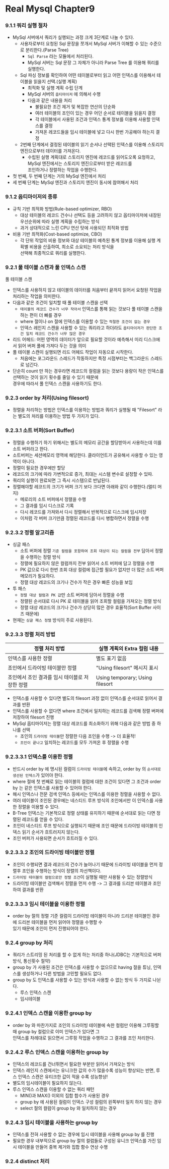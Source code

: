 # Real Mysql Chapter9

### 9.1.1 쿼리 실행 절차
- MySql 서버에서 쿼리가 실행되는 과정 크게 3단계로 나눌 수 있다.
  - 사용자로부터 요청된 Sql 문장을 쪼개서 MySql 서버가 이해할 수 있는 수준으로 분리한다.(Parse Tree)
    - `Sql Parse` 라는 모듈에서 처리된다.
    - MySql 서버는 Sql 문장 그 자체가 아니라 Parse Tree 를 이용해 쿼리를 실행한다.
  - Sql 파싱 정보를 확인하여 어떤 테이블로부터 읽고 어떤 인덱스를 이용해서 테이블을 읽을지 선택.(실행 계획)
    - 최적화 및 실행 계획 수립 단계
    - MySql 서버의 `옵티마이저` 에 의해서 수행
    - 다음과 같은 내용을 처리
      - 불필요한 조건 제거 및 복잡한 연산의 단순화
      - 여러 테이블의 조인이 있는 경우 어던 순서로 테이블을 읽을지 결정
      - 각 테이블에서 사용된 조건과 인덱스 통계 정보를 이용해 사용할 인덱스를 결정
      - 가져온 레코드들을 임시 테이블에 넣고 다시 한번 가공해야 하는지 결정
  - 2번째 단계에서 결정된 테이블의 읽기 순서나 선택된 인덱스를 이용해 스토리지 엔진으로부터 데이터를 가져온다.
    - 수립된 실행 계획대로 스토리지 엔진에 레코드를 읽어도오록 요청하고, MySql 엔진에서는 스토리지 엔진으로부터 받은 레코드를    
    조인하거나 정렬하는 작업을 수행한다.
- 첫 번째, 두 번째 단계는 거의 MySql 엔진에서 처리
- 세 번째 단계는 MySql 엔진과 스토리지 엔진이 동시에 참여해서 처리

### 9.1.2 옵티마이저의 종류
- 규칙 기반 최적화 방법(Rule-based optimizer, RBO)
  - 대상 테이블의 레코드 건수나 선택도 등을 고려하지 않고 옵티마이저에 내장된 우선순위에 따라 실행 계획을 수립하는 방식
  - 과거 상대적으로 느린 CPU 연산 탓에 사용되던 최적화 방법
- 비용 기반 최적화(Cost-based optimize, CBO)
  - 각 단위 작업의 비용 정보와 대상 테이블의 예측된 통계 정보를 이용해 실행 계획별 비용을 산출하여, 최소로 소요되는 처리 방식을    
    선택해 최종적으로 쿼리를 실행한다.

### 9.2.1 풀 테이블 스캔과 풀 인덱스 스캔
풀 테이블 스캔
- 인덱스를 사용하지 않고 테이블의 데이터를 처음부터 끝까지 읽어서 요청된 작업을 처리하는 작업을 의미한다.
- 다음과 같은 조건이 일치할 때 풀 테이블 스캔을 선택
  - `테이블의 레코드 건수가 너무 작아서` 인덱스를 통해 읽는 것보다 풀 테이블 스캔을 하는 편이 더 빠를 경우
  - where 절이나 on 절에 인덱스를 이용할 수 있는 `적절한 조건이 없는 경우`
  - 인덱스 레인지 스캔을 사용할 수 있는 쿼리라고 하더라도 `옵티마이저가 판단한 조건 일치 레코드 건수가 너무 많은 경우`
- 리드 어헤드: 어떤 영역의 데이터가 앞으로 필요할 것이라 예측해서 미리 디스크에서 읽어 버퍼 풀에 가져다 두는 것을 의미
- 풀 테이블 스캔이 실행되면 리드 어헤드 작업이 자동으로 시작한다.
  - 처음에는 포그라운드 스레드가 작동하지만 특정 시점부터는 백그라운드 스레드로 넘긴다.
- 단순히 count 만 하는 경우라면 레코드의 컬럼을 읽는 것보다 용량이 작은 인덱스를 선택하는 것이 읽기 횟수를 줄일 수 있기 때문에   
  경우에 따라서 풀 인덱스 스캔을 사용하기도 한다.


### 9.2.3 order by 처리(Using filesort)
- 정렬을 처리하는 방법은 인덱스를 이용하는 방법과 쿼리가 실행될 때 "Filesort" 라는 별도의 처리를 이용하는 방법 두 가지가 있다.

### 9.2.3.1 소트 버퍼(Sort Buffer)
- 정렬을 수행하기 하기 위해서는 별도의 메모리 공간을 할당받아서 사용하는데 이를 소트 버퍼라고 한다.
- 소트버퍼는 세션메모리 영역에 해당한다. 클라이언트가 공유해서 사용할 수 있는 영역이 아니다.
- 정렬이 필요한 경우에만 할당
- 레코드의 크기에 따라 가변적으로 증가, 최대는 시스템 변수로 설정할 수 있따.
- 쿼리의 실행이 완료되면 그 즉시 시스템으로 반납된다.
- 정렬해야할 레코드의 크기가 버퍼 크기 보다 크다면 아래와 같이 수행한다.(멀티 머지)
  - 메로리의 소트 버퍼에서 정렬을 수행
  - 그 결과를 임시 디스크로 기록
  - 다시 레코드를 가져와서 다시 정렬해서 반복적으로 디스크에 임시저장
  - 이처럼 각 버퍼 크기만큼 정렬된 레코드를 다시 병합하면서 정렬을 수행

### 9.2.3.2 정렬 알고리즘
- 싱글 패스
  - 소트 버퍼에 정렬 `기준 컬럼을 포함하여 조회 대상이 되는 컬럼을 전부` 담아서 정렬을 수행하는 정렬 방식
  - 정렬에 필요하지 않은 컬럼까지 전부 읽어서 소트 버퍼에 담고 정렬을 수행
  - PK 값으로 다시 한번 조회 대상 컬럼에 접근할 필요가 없지만 더 많은 소트 버퍼 메모리가 필요하다.
  - 정렬 대상 레코드의 크기나 건수가 작은 경우 빠른 성능을 보임
- 투 패스
  - `정렬 대상 컬럼과 PK 값`만 소트 버퍼에 담아서 정렬을 수행
  - 정렬된 순서대로 다시 PK 로 테이블을 읽어 조회할 컬럼을 가져오는 정렬 방식
  - 정렬 대상 레코드의 크기나 건수가 상당히 많은 경우 효율적(Sort Buffer 사이즈 때문에)
- 현재는 `싱글 패스 정렬` 방식이 주로 사용된다.

### 9.2.3.3 정렬 처리 방법
|정렬 처리 방법|실행 계획의 Extra 컬럼 내용|
|----------------|---|
|인덱스를 사용한 정렬|별도 표기 없음|
|조인에서 드라이빙 테이블만 정렬|"Using filesort" 메시지 표시|
|조인에서 조인 결과를 임시 테이블로 저장한 정렬|Using temporary; Using filesort|
   
- 인덱스를 사용할 수 있다면 별도의 filesort 과정 없이 인덱스를 순서대로 읽어서 결과를 반환
- 인덱스를 사용할 수 없다면 where 조건에서 일치하는 레코드를 검색해 정렬 버퍼에 저장하여 filesort 진행
- MySql 옵티마이저는 정렬 대상 레코드를 최소화하기 위해 다음과 같은 방법 중 하나를 선택
  - 조인의 `드라이빙 테이블`만 정렬한 다음 조인을 수행 -> 더 효율적!
  - `조인이 끝나고` 일치하는 레코드를 모두 가져온 후 정렬을 수행

### 9.2.3.3.1 인덱스를 이용한 정렬
- 반드시 order by 에 명시된 컬럼이 `드라이빙 테이블`에 속하고, order by 의 `순서대로 생선된 인덱스`가 있어야 한다.
- where 절에 첫 번째로 읽는 테이블의 컬럼에 대한 조건이 있다면 그 조건과 order by 는 같은 인덱스를 사용할 수 있어야 한다.
- 해시 인덱스나 전문 검색 인덱스 등에서는 인덱스를 이용한 정렬을 사용할 수 없다.
- 여러 테이블이 조인된 경우에는 네스티드 루프 방식의 조인에서만 이 인덱스를 사용한 정렬을 이용할 수 있다.
- B-Tree 인덱스는 기본적으로 정렬 상태를 유지하기 때문에 순서대로 읽는 다면 정렬된 레코드를 얻을 수 있다.
- 조인이 네스티드 루프 방식으로 실행되기 때문에 조인 때문에 드라이빙 테이블의 인덱스 읽기 순서가 흐트러지지 않는다.
- 조인 버퍼가 사용되면 순서가 흐트러질 수 있다.

### 9.2.3.3.2 조인의 드라이빙 테이블만 정렬
- 조인이 수행되면 결과 레코드의 건수가 늘어나기 때문에 드라이빙 테이블을 먼저 정렬후 조인을 수행하는 방식이 정렬의 차선책이다.
- `드라이빙 테이블의 컬럼으로만 정렬 조건`이 실행될 때만 사용될 수 있는 정렬방식
- 드라이빙 테이블만 검색해서 정렬을 먼저 수행 -> 그 결과를 드리븐 테이블과 조인하여 결과를 반환

### 9.2.3.3.3 임시 테이블을 이용한 정렬
- order by 절의 정렬 기준 컬럼이 드라이빙 테이블이 아니라 드리븐 테이블인 경우에 드리븐 테이블을 먼저 읽어야 정렬을 수행할 수     
  있기 때문에 조인이 먼저 진행되어야 한다.

### 9.2.4 group by 처리
- 쿼리가 스트리밍 된 처리를 할 수 없게 하는 처리중 하나(JDBC는 기본적으로 버퍼 방식, 통신횟수 절약)
- group by 가 사용된 조건은 인덱스를 사용할 수 없으므로 having 절을 튜닝, 인덱스를 생성하거나 다른 방법을 고민할 필요도 없다.
- group by 도 인덱스를 사용할 수 있는 방식과 사용할 수 없는 방식 두 가지로 나뉜다.
  - 루스 인덱스 스캔
  - 임시테이블 

### 9.2.4.1 인덱스 스캔을 이용한 group by
- order by 와 마찬가지로 조인의 드라이빙 테이블에 속한 컬럼만 이용해 그루핑할 때 group by 컬럼으로 이미 인덱스가 있다면 그    
  인덱스를 차례대로 읽으면서 그루핑 작업을 수행하고 그 결과를 조인 처리한다.

### 9.2.4.2 루스 인덱스 스캔을 이용하는 group by
- 인덱스의 레코드를 건너뛰면서 필요한 부분만 읽어서 가져오는 방식
- 인덱스 레인지 스캔에서는 유니크한 값의 수가 많을수록 성능이 향상되는 반면, 루스 인덱스 스캔은 유티크한 값이 적을 수록 성능향상!
- 별도의 임시테이블이 필요하지 않는다.
- 루스 인덱스 스캔을 이용할 수 없는 쿼리 패턴
  - MIN()과 MAX() 이외의 집합 합수가 사용된 경우
  - group by 에 사용된 컬럼이 인덱스 구성 컬럼의 왼쪽부터 일치 하지 않는 경우
  - select 절의 컬럼이 group by 와 일치하지 않는 경우

### 9.2.4.3 임시 테이블을 사용하는 group by
- 인덱스를 전혀 사용할 수 없는 경우에 임시 테이블을 사용해 group by 를 진행
- 필요한 경우 내부적으로 group by 절의 컬럼들로 구성된 유니크 인덱스를 가진 임시 테이블을 만들어 중복 제거와 집합 함수 연상 수행

### 9.2.4 distinct 처리